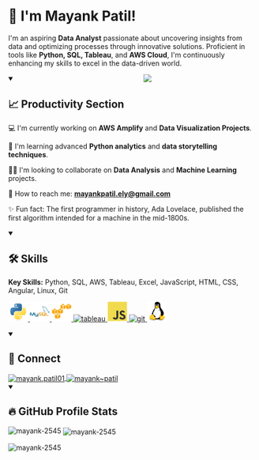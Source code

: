 <h1>👋 I'm Mayank Patil! </h1>

I'm an aspiring **Data Analyst** passionate about uncovering insights from data and optimizing processes through innovative solutions. Proficient in tools like **Python, SQL, Tableau**, and **AWS Cloud**, I'm continuously enhancing my skills to excel in the data-driven world. 

<img align='right' src="https://media.giphy.com/media/M9gbBd9nbDrOTu1Mqx/giphy.gif" width="230"> 

<details open>
   <summary><h2>📈 Productivity Section</h2></summary>

   💻 I'm currently working on **AWS Amplify** and **Data Visualization Projects**.

   🧠 I'm learning advanced **Python analytics** and **data storytelling techniques**.

   🧑‍💼 I'm looking to collaborate on **Data Analysis** and **Machine Learning** projects.

   📧 How to reach me: **mayankpatil.ely@gmail.com**

   ✨ Fun fact: The first programmer in history, Ada Lovelace, published the first algorithm intended for a machine in the mid-1800s.
</details>

<details open>
<summary><h2>🛠️ Skills </h2> </summary>

**Key Skills:** Python, SQL, AWS, Tableau, Excel, JavaScript, HTML, CSS, Angular, Linux, Git

<p align="left"> 
   <a href="https://www.python.org/" target="_blank" rel="noreferrer"> 
    <img src="https://raw.githubusercontent.com/devicons/devicon/master/icons/python/python-original.svg" alt="python" width="40" height="40"/> 
  </a>

  <a href="https://www.mysql.com/" target="_blank" rel="noreferrer"> 
    <img src="https://raw.githubusercontent.com/devicons/devicon/master/icons/mysql/mysql-original-wordmark.svg" alt="sql" width="40" height="40"/> 
  </a> 

   <a href="https://aws.amazon.com/" target="_blank" rel="noreferrer"> 
    <img src="https://raw.githubusercontent.com/devicons/devicon/master/icons/amazonwebservices/amazonwebservices-original.svg" alt="aws" width="40" height="40"/> 
  </a> 

  <a href="https://www.tableau.com/" target="_blank" rel="noreferrer"> 
    <img src="https://upload.wikimedia.org/wikipedia/commons/4/4b/Tableau_Logo.png" alt="tableau" width="80" height="30"/> 
  </a>

  <a href="https://developer.mozilla.org/en-US/docs/Web/JavaScript" target="_blank" rel="noreferrer"> 
    <img src="https://raw.githubusercontent.com/devicons/devicon/master/icons/javascript/javascript-original.svg" alt="javascript" width="40" height="40"/> 
  </a> 

  <a href="https://git-scm.com/" target="_blank" rel="noreferrer"> 
    <img src="https://www.vectorlogo.zone/logos/git-scm/git-scm-icon.svg" alt="git" width="40" height="40"/> 
  </a>

  <a href="https://www.linux.org/" target="_blank" rel="noreferrer"> 
    <img src="https://raw.githubusercontent.com/devicons/devicon/master/icons/linux/linux-original.svg" alt="linux" width="40" height="40"/> 
  </a> 

</p>
</details>

<details open>
<summary><h2>🔗 Connect </h2></summary>

<a href="https://twitter.com/mayank.patil01" target="blank">
  <img align="center" src="https://raw.githubusercontent.com/rahuldkjain/github-profile-readme-generator/master/src/images/icons/Social/twitter.svg" alt="mayank.patil01" height="30" width="40" />
</a>
<a href="https://linkedin.com/in/mayank~patil" target="blank">
  <img align="center" src="https://raw.githubusercontent.com/rahuldkjain/github-profile-readme-generator/master/src/images/icons/Social/linked-in-alt.svg" alt="mayank~patil" height="30" width="40" />
</a>
</details>

<details open>
<summary><h2>🔥 GitHub Profile Stats </h2> </summary>

<p><img align="left" src="https://github-readme-stats.vercel.app/api/top-langs?username=mayank-2545&show_icons=true&locale=en&theme=react&hide_border=true&bg_color=1F222E&title_color=F85D7F&icon_color=F8D866" alt="mayank-2545" /></p>

<p>&nbsp;<img align="center" src="https://github-readme-stats.vercel.app/api?username=mayank-2545&show_icons=true&locale=en&theme=react&hide_border=true&bg_color=1F222E&title_color=F85D7F&icon_color=F8D866" alt="mayank-2545" /></p>

<p><img align="center" src="https://github-readme-streak-stats.herokuapp.com/?user=mayank-2545&theme=monokai-metallian&hide_border=true" alt="mayank-2545" /></p> 

</details>
